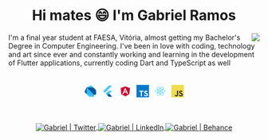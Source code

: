 <!--
**whosramos/whosramos** is a ✨ _special_ ✨ repository because its `README.md` (this file) appears on your GitHub profile.

Here are some ideas to get you started:

- 🔭 I’m currently working on ...
- 🌱 I’m currently learning ...
- 👯 I’m looking to collaborate on ...
- 🤔 I’m looking for help with ...
- 💬 Ask me about ...
- 📫 How to reach me: ...
- 😄 Pronouns: ...
- ⚡ Fun fact: ...
-->

<!-- TITLE -->
<h1 align="center"> Hi mates 😄 I'm Gabriel Ramos</h1>

<!-- STATS -->
<img align="right" src="https://github-readme-stats.vercel.app/api?username=whosramos&&show_icons=false&title_color=191919&icon_color=191919&text_color=ffffffbg_color=ffffff&hide=prs,issues" />

<!-- ABOUT -->
I'm a final year student at FAESA, Vitória, almost getting my Bachelor's Degree in Computer Engineering. I've been in love with coding, technology and art since ever and constantly working and learning in the development of Flutter applications, currently coding Dart and TypeScript as well<br><br/>

<!-- LANGUAGES -->
<p align="center">
  <img align="center" height="25" style="margin:5px" src="https://raw.githubusercontent.com/github/explore/80688e429a7d4ef2fca1e82350fe8e3517d3494d/topics/dart/dart.png"></img><img style="margin:5px"  align="center" height="25" src="https://raw.githubusercontent.com/github/explore/80688e429a7d4ef2fca1e82350fe8e3517d3494d/topics/flutter/flutter.png"></img><img style="margin:5px"  align="center" height="25" src="https://raw.githubusercontent.com/github/explore/80688e429a7d4ef2fca1e82350fe8e3517d3494d/topics/angular/angular.png"></img><img style="margin:5px" align="center" height="25" src="https://raw.githubusercontent.com/github/explore/80688e429a7d4ef2fca1e82350fe8e3517d3494d/topics/typescript/typescript.png"></img><img style="margin:5px"  align="center" height="25" src="https://raw.githubusercontent.com/github/explore/80688e429a7d4ef2fca1e82350fe8e3517d3494d/topics/react/react.png"></img><img style="margin:5px"  align="center" height="25" src="https://raw.githubusercontent.com/github/explore/80688e429a7d4ef2fca1e82350fe8e3517d3494d/topics/javascript/javascript.png"></img>
</p> 
<br/>


<!-- SOCIAL -->
<p align="center">
  <a href="https://twitter.com/whosramoss">
    <img align="center" alt="Gabriel | Twitter"  src="https://img.icons8.com/bubbles/50/000000/twitter.png" />
  </a>
  <a href="https://www.linkedin.com/in/whosramoss/">
    <img align="center" alt="Gabriel | LinkedIn" src="https://img.icons8.com/bubbles/50/000000/linkedin.png" />
  </a>
  <a href="https://www.behance.net/whosramoss">
    <img align="center" alt="Gabriel | Behance"src="https://img.icons8.com/bubbles/50/000000/behance.png" />
  </a>
</p> 



<!-- <p align="left"> <img src="https://komarev.com/ghpvc/?username=whosramos" alt="users" /> </p> -->
